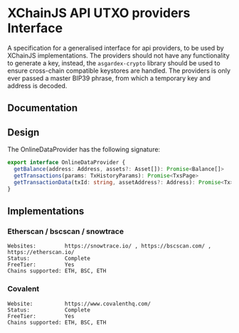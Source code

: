 # XChainJS API UTXO providers Interface

A specification for a generalised interface for api providers, to be used by XChainJS implementations. The providers should not have any functionality to generate a key, instead, the `asgardex-crypto` library should be used to ensure cross-chain compatible keystores are handled. The providers is only ever passed a master BIP39 phrase, from which a temporary key and address is decoded.

## Documentation

## Design

The OnlineDataProvider has the following signature:

```typescript
export interface OnlineDataProvider {
  getBalance(address: Address, assets?: Asset[]): Promise<Balance[]>
  getTransactions(params: TxHistoryParams): Promise<TxsPage>
  getTransactionData(txId: string, assetAddress?: Address): Promise<Tx>
}
```

## Implementations

### Etherscan / bscscan / snowtrace

```
Websites:         https://snowtrace.io/ , https://bscscan.com/ , https://etherscan.io/
Status:           Complete
FreeTier:         Yes
Chains supported: ETH, BSC, ETH
```

### Covalent

```
Website:          https://www.covalenthq.com/
Status:           Complete
FreeTier:         Yes
Chains supported: ETH, BSC, ETH
```
